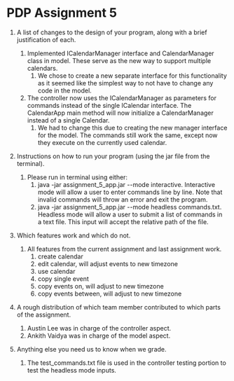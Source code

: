 # PDP Assignment 5
1. A list of changes to the design of your program, along with a brief justification of each. 
   1. Implemented ICalendarManager interface and CalendarManager class in model. These serve as the
   new way to support multiple calendars. 
      1. We chose to create a new separate interface for this
      functionality as it seemed like the simplest way to not have to change any code in the model.
   2. The controller now uses the ICalendarManager as parameters for commands instead of the single
   ICalendar interface. The CalendarApp main method will now initialize a CalendarManager instead of
   a single Calendar.
      1. We had to change this due to creating the new manager interface for the model. The commands
      still work the same, except now they execute on the currently used calendar.

2. Instructions on how to run your program (using the jar file from the terminal).
   1. Please run in terminal using either:
      1. java -jar assignment_5_app.jar --mode interactive. Interactive mode will allow a user to 
      enter commands line by line. Note that invalid commands will throw an error and exit the
      program.
      2. java -jar assignment_5_app.jar --mode headless commands.txt. Headless mode will allow a
      user to submit a list of commands in a text file. This input will accept the relative path of
      the file.
3. Which features work and which do not.
   1. All features from the current assignment and last assignment work.
      1. create calendar
      2. edit calendar, will adjust events to new timezone
      3. use calendar
      4. copy single event
      5. copy events on, will adjust to new timezone
      6. copy events between, will adjust to new timezone
4. A rough distribution of which team member contributed to which parts of the assignment. 
   1. Austin Lee was in charge of the controller aspect.
   2. Ankith Vaidya was in charge of the model aspect.
5. Anything else you need us to know when we grade.
   1. The test_commands.txt file is used in the controller testing portion to test the headless
   mode inputs.